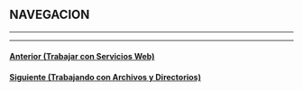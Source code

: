 ## NAVEGACION
___







___
#### [Anterior (Trabajar con Servicios Web)]()
#### [Siguiente (Trabajando con Archivos y Directorios)]()
